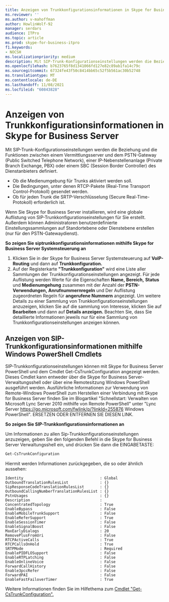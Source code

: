 ```yaml
---
title: Anzeigen von Trunkkonfigurationsinformationen in Skype for Business Server
ms.reviewer: ''
ms.author: v-mahoffman
author: HowlinWolf-92
manager: serdars
audience: ITPro
ms.topic: article
ms.prod: skype-for-business-itpro
f1.keywords:
- NOCSH
ms.localizationpriority: medium
description: Mit SIP-Trunk-Konfigurationseinstellungen werden die Beziehung und die Funktionen zwischen einem Vermittlungsserver und dem PSTN-Gateway (Public Switched Telephone Network), einer IP-Nebenstellenanlage (Private Branch Exchange, PBX) oder einem SBC (Session Border Controller) des Dienstanbieters definiert.
ms.openlocfilehash: b7623765f8d1341066fd127e82c89ab1fa14c79c
ms.sourcegitcommit: 67324fe43f50c8414bb65c52f5b561ac30b52748
ms.translationtype: MT
ms.contentlocale: de-DE
ms.lasthandoff: 11/08/2021
ms.locfileid: "60843828"
---
```

# <a name="view-trunk-configuration-information-in-skype-for-business-server"></a>Anzeigen von Trunkkonfigurationsinformationen in Skype for Business Server

Mit SIP-Trunk-Konfigurationseinstellungen werden die Beziehung und die Funktionen zwischen einem Vermittlungsserver und dem PSTN-Gateway (Public Switched Telephone Network), einer IP-Nebenstellenanlage (Private Branch Exchange, PBX) oder einem SBC (Session Border Controller) des Dienstanbieters definiert.

- Ob die Medienumgebung für Trunks aktiviert werden soll.
- Die Bedingungen, unter denen RTCP-Pakete (Real-Time Transport Control-Protokoll) gesendet werden.
- Ob für jeden Trunk die SRTP-Verschlüsselung (Secure Real-Time-Protokoll) erforderlich ist.

Wenn Sie Skype for Business Server installieren, wird eine globale Auflistung von SIP-Trunkkonfigurationseinstellungen für Sie erstellt. Außerdem können Administratoren benutzerdefinierte Einstellungssammlungen auf Standortebene oder Dienstebene erstellen (nur für den PSTN-Gatewaydienst).

**So zeigen Sie siptrunkkonfigurationsinformationen mithilfe Skype for Business Server Systemsteuerung an**

1. Klicken Sie in der Skype for Business Server Systemsteuerung auf **VoIP-Routing** und dann auf **Trunkkonfiguration.**
2. Auf der Registerkarte **"Trunkkonfiguration"** wird eine Liste aller Sammlungen der Trunkkonfigurationseinstellungen angezeigt. Für jede Auflistung werden Werte für die Eigenschaften **Name,** **Bereich,** **Status** und **Medienumgehung** zusammen mit der Anzahl der **PSTN-Verwendungen,** **Anrufnummernregeln** und Der Auflistung zugeordneten Regeln für **angerufene Nummern** angezeigt. Um weitere Details zu einer Sammlung von Trunkkonfigurationseinstellungen anzuzeigen, klicken Sie auf die sammlung von Interesse, klicken Sie auf **Bearbeiten** und dann auf **Details anzeigen.** Beachten Sie, dass Sie detaillierte Informationen jeweils nur für eine Sammlung von Trunkkonfigurationseinstellungen anzeigen können.

## <a name="viewing-sip-trunk-configuration-information-by-using-windows-powershell-cmdlets"></a>Anzeigen von SIP-Trunkkonfigurationsinformationen mithilfe Windows PowerShell Cmdlets

SIP-Trunkkonfigurationseinstellungen können mit Skype for Business Server PowerShell und dem Cmdlet Get-CsTrunkConfiguration angezeigt werden. Dieses Cmdlet kann entweder über die Skype for Business Server-Verwaltungsshell oder über eine Remotesitzung Windows PowerShell ausgeführt werden. Ausführliche Informationen zur Verwendung von Remote-Windows PowerShell zum Herstellen einer Verbindung mit Skype for Business Server finden Sie im Blogartikel "Schnellstart: Verwalten von Microsoft Lync Server 2010 mithilfe von Remote PowerShell" unter "Lync Server https://go.microsoft.com/fwlink/p/?linkId=255876 Windows PowerShell". ERSETZEN ODER ENTFERNEN SIE DIESEN LINK.


**So zeigen Sie SIP-Trunkkonfigurationsinformationen an**

Um Informationen zu allen Sip-Trunkkonfigurationseinstellungen anzuzeigen, geben Sie den folgenden Befehl in die Skype for Business Server Verwaltungsshell ein, und drücken Sie dann die EINGABETASTE:

```powershell
Get-CsTrunkConfiguration
```

Hiermit werden Informationen zurückgegeben, die so oder ähnlich aussehen:

```console
Identity                                  : Global
OutboundTranslationRulesList              : {}
SipResponseCodeTranslationRulesList       : {}
OutboundCallingNumberTranslationRulesList : {}
PstnUsages                                : {}
Description                               :
ConcentratedTopology                      : True
EnableBypass                              : False
EnableMobileTrunkSupport                  : False
EnableReferSupport                        : True
EnableSessionTimer                        : False
EnableSignalBoost                         : False
MaxEarlyDialogs                           : 20
RemovePlusFromUri                         : False
RTCPActiveCalls                           : True
RTCPCallsOnHold                           : True
SRTPMode                                  : Required
EnablePIDFLOSupport                       : False
EnableRTPLatching                         : False
EnableOnlineVoice                         : False
ForwardCallHistory                        : False
Enable3pccRefer                           : False
ForwardPAI                                : False
EnableFastFailoverTimer                   : True
```
Weitere Informationen finden Sie im Hilfethema zum [Cmdlet "Get-CsTrunkConfiguration".](/powershell/module/skype/Get-CsTrunkConfiguration)